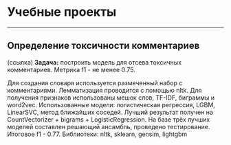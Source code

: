 # Учебные проекты
_______

## Определение токсичности комментариев
(ссылка)
**Задача:** построить модель для отсева токсичных комментариев. Метрика f1 - не менее 0.75.

Для создания словаря используется размеченный набор с комментариями. Лемматизация проводится с помощью nltk. Для получения признаков использованы мешок слов, TF-IDF, биграммы и word2vec.
Использованные модели: логистическая регрессия, LGBM, LinearSVC, метод ближайших соседей. Лучший результат получен на CountVectorizer + bigrams + LogisticRegression.
На базе трёх лучших моделей составлен решающий ансамбль, проведено тестирование. Итоговое f1 - 0.77.
Библиотеки: nltk, sklearn, gensim, lightgbm
